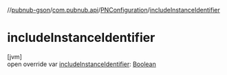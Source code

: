 //[pubnub-gson](../../../index.md)/[com.pubnub.api](../index.md)/[PNConfiguration](index.md)/[includeInstanceIdentifier](include-instance-identifier.md)

# includeInstanceIdentifier

[jvm]\
open override var [includeInstanceIdentifier](include-instance-identifier.md): [Boolean](https://kotlinlang.org/api/latest/jvm/stdlib/kotlin/-boolean/index.html)
